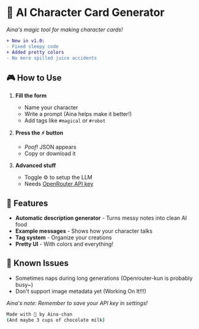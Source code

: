 # 🌟 AI Character Card Generator

*Aina's magic tool for making character cards!*

```diff
+ New in v1.0:
- Fixed sleepy code
+ Added pretty colors
- No more spilled juice accidents
```

## 🎮 How to Use

1. **Fill the form**
   - Name your character
   - Write a prompt (Aina helps make it better!)
   - Add tags like `#magical` or `#robot`

2. **Press the ⚡ button**
   - *Poof!* JSON appears
   - Copy or download it

3. **Advanced stuff**
   - Toggle ⚙️ to setup the LLM
   - Needs [OpenRouter API key](https://openrouter.ai/keys)

## 🧩 Features

- **Automatic description generator** - Turns messy notes into clean AI food
- **Example messages** - Shows how your character talks
- **Tag system** - Organize your creations
- **Pretty UI** - With colors and everything!

## 🚨 Known Issues

- Sometimes naps during long generations (Openrouter-kun is probably busy~)
- Don't support image metadata yet (Working On It!!!)

*Aina's note: Remember to save your API key in settings!*

```bash
Made with 💙 by Aina-chan
(And maybe 3 cups of chocolate milk)
```
